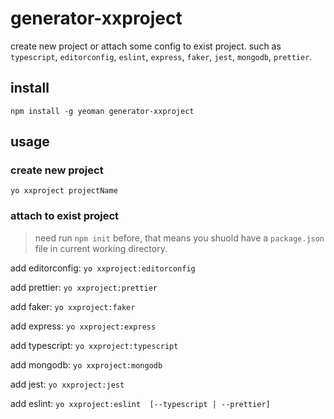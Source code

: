 # generator-xxproject
create new project or attach some config to exist project.
such as `typescript`, `editorconfig`, `eslint`, `express`, `faker`, `jest`, `mongodb`, `prettier`.

## install
`npm install -g yeoman generator-xxproject`

## usage
### create new project
`yo xxproject projectName`

### attach to exist project
> need run `npm init` before, that means you shuold have a `package.json` file in current working directory.

add editorconfig: `yo xxproject:editorconfig`

add prettier: `yo xxproject:prettier`

add faker: `yo xxproject:faker`

add express: `yo xxproject:express`

add typescript: `yo xxproject:typescript`

add mongodb: `yo xxproject:mongodb`

add jest: `yo xxproject:jest`

add eslint: `yo xxproject:eslint  [--typescript | --prettier]`
